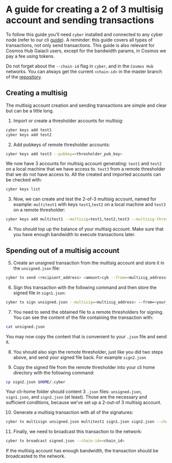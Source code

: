 # A guide for creating a 2 of 3 multisig account and sending transactions

To follow this guide you'll need `cyber` installed and connected to any cyber node (refer to our cli [guide](https://cybercongress.ai/docs/go-cyber/ultimate-commands-guide/)).
A reminder: this guide covers all types of transactions, not only send transactions. This guide is also relevant for Cosmos Hub Gaiacli users, except for the bandwidth params, in Cosmos we pay a fee using tokens.

Do not forget about the `--chain-id` flag in `cyber`, and in the `Cosmos Hub` networks.
You can always get the current `<chain-id>` in the master branch of the [repository](https://github.com/cybercongress/go-cyber).

## Creating a multisig

The multisig account creation and sending transactions are simple and clear but can be a little long.

1. Import or create a thresholder accounts for multisig:

```bash
cyber keys add test1
cyber keys add test2
```

2. Add pubkeys of remote thresholder accounts:

```bash
cyber keys add test3 --pubkey=<thresholder_pub_key>
```

We now have 3 accounts for multisig account generating:
`test1` and `test2` on a local machine that we have access to.
`test3` from a remote thresholder that we do not have access to.
All the created and imported accounts can be checked with:

```bash
cyber keys list
```

3. Now, we can create and test the 2-of-3 multisig account, named for example: `multitest1` with keys `test1`,`test2` on a local machine and `test3` on a remote thresholder:

```bash
cyber keys add multitest1 --multisig=test1,test2,test3 --multisig-threshold 2
```

4. You should top up the balance of your multisig account. Make sure that you have enough bandwidth to execute transactions later.

## Spending out of a multisig account

5. Create an unsigned transaction from the multisig account and store it in the `unsigned.json` file:

```bash
cyber tx send <recipient_address> <amount>cyb --from=<multisig_address> --chain-id=<chain_id> --generate-only > unsigned.json
```

6. Sign this transaction with the following command and then store the signed file in `sign1.json`:

```bash
cyber tx sign unsigned.json --multisig=<multisig_address> --from=<your_account_name> --output-document sign1.json --chain-id=<chain_id>
```

7. You need to send the obtained file to a remote thresholders for signing. You can see the content of the file containing the transaction with:

 ```bash
cat unsigned.json
```

You may now copy the content that is convenient to your `.json` file and send it.

8. You should also sign the remote thresholder, just like you did two steps above, and send your signed file back.
For example `sign2.json`

9. Copy the signed file from the remote thresholder into your cli home directory with the following command:

```bash
cp sign2.json $HOME/.cyber
```

Your cli-home folder should content 3 `.json` files:
`unsigned.json`, `sign1.json`, and `sign2.json` (at least). Those are the necessary and sufficient conditions, because we've set up a 2-out-of 3 multisig account.

10. Generate a multisig transaction with all of the signatures:

```bash
cyber tx multisign unsigned.json multitest1 sign1.json sign2.json --chain-id=<chain_id> > signed.json
```

11. Finally, we need to broadcast this transaction to the network:

```bash
cyber tx broadcast signed.json --chain-id=<chain_id>
```

If the multisig account has enough bandwidth, the transaction should be broadcasted to the network.

